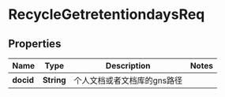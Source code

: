 # RecycleGetretentiondaysReq

## Properties
Name | Type | Description | Notes
------------ | ------------- | ------------- | -------------
**docid** | **String** | 个人文档或者文档库的gns路径 | 
